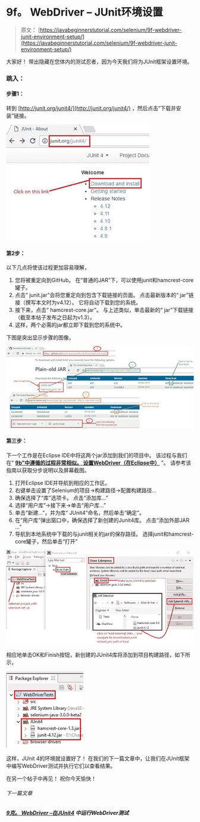 # 9f。 WebDriver – JUnit环境设置

> 原文： [https://javabeginnerstutorial.com/selenium/9f-webdriver-junit-environment-setup/](https://javabeginnerstutorial.com/selenium/9f-webdriver-junit-environment-setup/)

大家好！ 带出隐藏在您体内的测试忍者，因为今天我们将为JUnit框架设置环境。

### 跳入：

#### 步骤1：

转到 [http://junit.org/junit4/](http://junit.org/junit4/) ，然后点击“下载并安装”链接。

![Junit download link](img/2ebeaa310c0820cf2a30387c19b8deca.png)

#### 第2步：

以下几点将使该过程更加容易理解，

1.  您将被重定向到GitHub。 在“普通的JAR”下，可以使用junit和hamcrest-core罐子。
2.  点击“ junit.jar”会将您重定向到包含下载链接的页面。 点击最新版本的“ jar”链接（撰写本文时为v4.12）。 它将自动下载到您的系统。
3.  接下来，点击“ hamcrest-core.jar”。 与上述类似，单击最新的“ jar”下载链接（截至本帖子发布之日起为v1.3）。
4.  这样，两个必需的jar都立即下载到您的系统中。

下图是突出显示步骤的图像，

![Junit github download](img/7005b00c271ea16c61aabcaf3bc4aca4.png)

#### 第三步：

下一个工作是在Eclipse IDE中将这两个jar添加到我们的项目中。 该过程与我们在“ [**9b”中遵循的过程非常相似。 设置WebDriver（在Eclipse中）**](https://javabeginnerstutorial.com/selenium/9b-webdriver-eclipse-setup/) ”。 请参考该指南以获取分步说明以及屏幕截图。

1.  打开Eclipse IDE并导航到相应的工作区。
2.  右键单击设置了Selenium的项目->构建路径->配置构建路径…
3.  确保选择了“库”选项卡。 点击“添加库...”
4.  选择“用户库”->接下来->单击“用户库...”
5.  单击“新建...”，并为库“ JUnit4”命名，然后单击“确定”。
6.  在“用户库”弹出窗口中，确保选择了新创建的Junit4库。 点击“添加外部JAR ...”
7.  导航到本地系统中下载的与junit相关的jar的保存路径。 选择junit和hamcrest-core罐子，然后单击“打开”

![Junit user library](img/5318192c9c52bb98d287d05ae4b99628.png)

相应地单击OK和Finish按钮，新创建的JUnit4库将添加到项目构建路径，如下所示，

![Junit jars added](img/5fce1a98eaa6e98717f5e7813ae4307d.png)    

这样，JUnit 4的环境就设置好了！ 在我们的下一篇文章中，让我们在JUnit框架中编写WebDriver测试并执行它们以查看结果。

在另一个帖子中再见！ 祝你今天愉快！

###### 下一篇文章

##### [9克。 WebDriver –在JUnit4](https://javabeginnerstutorial.com/selenium/9g-webdriver-running-tests-junit4/ "9g. WebDriver – Running WebDriver tests in JUnit4") 中运行WebDriver测试